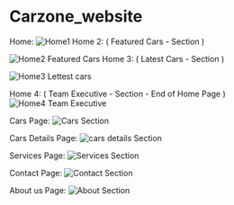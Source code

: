 # Carzone_website
Home: 
![Home1](https://user-images.githubusercontent.com/88634867/144065905-a64c8c09-ad1d-4a25-9dab-e34c317f00d6.png)
Home 2: ( Featured Cars - Section )

![Home2 Featured Cars](https://user-images.githubusercontent.com/88634867/144066450-bdeb4b2a-f62e-4c45-bf9c-7f3d491c07b0.png)
Home 3: ( Latest Cars - Section )

![Home3 Lettest cars](https://user-images.githubusercontent.com/88634867/144066678-38350917-533f-4cff-b43c-c6affccc9872.png)

Home 4: ( Team Executive - Section - End of Home Page )
![Home4 Team Executive](https://user-images.githubusercontent.com/88634867/144067037-41697850-d257-430f-b51d-80e8a8c32108.png)

Cars Page:
![Cars Section](https://user-images.githubusercontent.com/88634867/144067303-46dd922a-7c5e-4e7e-875a-66fd84aef44d.png)

Cars Details Page:
![cars details Section](https://user-images.githubusercontent.com/88634867/144067384-7b7051d3-2ee8-4f7b-b4a2-3b9f4f64823b.png)

Services Page:
![Services Section](https://user-images.githubusercontent.com/88634867/144067528-74576f95-4993-43e4-9fff-cef28dcc2015.png)

Contact Page:
![Contact Section](https://user-images.githubusercontent.com/88634867/144067665-cc57758a-30f3-461d-9eb4-71980f748163.png)

About us Page:
![About Section](https://user-images.githubusercontent.com/88634867/144067759-23266b64-2412-498c-940d-b60bc48d62f2.png)


